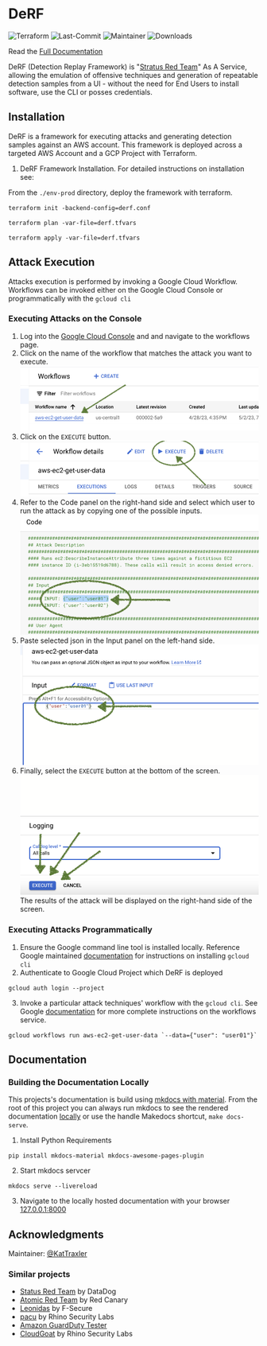 # DeRF


![Terraform](https://img.shields.io/badge/terraform-%235835CC.svg?style=for-the-badge&logo=terraform&logoColor=white) ![Last-Commit](https://img.shields.io/github/last-commit/vectra-ai-research/derf-vectra-private)          ![Maintainer](https://img.shields.io/badge/maintainer-@KatTraxler) ![Downloads](https://img.shields.io/github/downloads/vectra-ai-research/derf-vectra-private/total)  

Read the [Full Documentation](docs/index.md)  

DeRF (Detection Replay Framework) is "[Stratus Red Team](https://github.com/DataDog/stratus-red-team)" As A Service, allowing the emulation of offensive techniques and generation of repeatable detection samples from a UI - without the need for End Users to install software, use the CLI or posses credentials.


## Installation
DeRF is a framework for executing attacks and generating detection samples against an AWS account.  This framework is deployed across a targeted AWS Account and a GCP Project with Terraform.
1. DeRF Framework Installation. For detailed instructions on installation see:

From the `./env-prod` directory, deploy the framework with terraform.
```
terraform init -backend-config=derf.conf
```
```
terraform plan -var-file=derf.tfvars
```
```
terraform apply -var-file=derf.tfvars
```


## Attack Execution
Attacks execution is performed by invoking a Google Cloud Workflow. Workflows can be invoked either on the Google Cloud Console or programmatically with the `gcloud cli`

### Executing Attacks on the Console
1. Log into the [Google Cloud Console](https://console.cloud.google.com/workflows/) and and navigate to the workflows page.
2. Click on the name of the workflow that matches the attack you want to execute.
![](/images/select-a-workflow.png)
3. Click on the `EXECUTE` button.
![](/images/execute-button.png)
4. Refer to the Code panel on the right-hand side and select which user to run the attack as by copying one of the possible inputs.
![](/images/select-a-user.png)
5. Paste selected json in the Input panel on the left-hand side.
![](/images/paste-json.png)
6. Finally, select the `EXECUTE` button at the bottom of the screen.
![](/images/execute-button-2.png)
The results of the attack will be displayed on the right-hand side of the screen.

### Executing Attacks Programmatically
1. Ensure the Google command line tool is installed locally.  Reference Google maintained [documentation](https://cloud.google.com/sdk/docs/install) for instructions on installing `gcloud cli`
2. Authenticate to Google Cloud Project which DeRF is deployed
```
gcloud auth login --project 
```
3. Invoke a particular attack techniques' workflow with the `gcloud cli`. See Google [documentation](https://cloud.google.com/sdk/gcloud/reference/workflows/run) for more complete instructions on the workflows service.

```
gcloud workflows run aws-ec2-get-user-data `--data={"user": "user01"}` 
```


## Documentation


### Building the Documentation Locally
This projects's documentation is build using [mkdocs with material](https://squidfunk.github.io/mkdocs-material/). From the root of this project you can always run mkdocs to see the rendered documentation [locally](http://localhost:8000) or use the handle Makedocs shortcut, `make docs-serve`.

1. Install Python Requirements
```
pip install mkdocs-material mkdocs-awesome-pages-plugin
```
2. Start mkdocs servcer
```
mkdocs serve --livereload
```
3. Navigate to the locally hosted documentation with your browser [127.0.0.1:8000](http://127.0.0.1:8000/)


## Acknowledgments

Maintainer: [@KatTraxler](https://twitter.com/nightmareJs)


### Similar projects 
- [Status Red Team](https://stratus-red-team.cloud) by DataDog
- [Atomic Red Team](https://github.com/redcanaryco/atomic-red-team) by Red Canary
- [Leonidas](https://github.com/FSecureLABS/leonidas) by F-Secure
- [pacu](https://github.com/RhinoSecurityLabs/pacu) by Rhino Security Labs
- [Amazon GuardDuty Tester](https://github.com/awslabs/amazon-guardduty-tester)
- [CloudGoat](https://github.com/RhinoSecurityLabs/cloudgoat) by Rhino Security Labs

